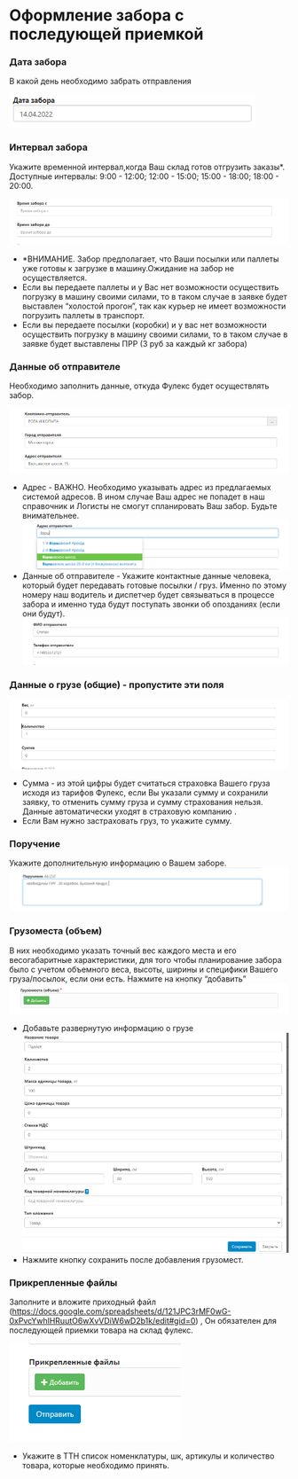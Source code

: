 # Оформление забора с последующей приемкой
### Дата забора
В какой день необходимо забрать отправления

![date](./img/pick_up_date.png)

### Интервал забора
Укажите временной интервал,когда Ваш склад готов отгрузить заказы*. Доступные интервалы: 9:00 - 12:00; 12:00 - 15:00; 15:00 - 18:00; 18:00 - 20:00.

![interval](/img/sampling_interval.png)

- *ВНИМАНИЕ. Забор предполагает, что Ваши посылки или паллеты уже готовы к загрузке в машину.Ожидание на забор не осуществляется. 
- Если вы передаете паллеты и у Вас нет возможности осуществить погрузку в машину своими силами, то в таком случае в заявке будет выставлен “холостой прогон”, так как курьер не имеет возможности погрузить паллеты в транспорт. 
- Если вы передаете посылки (коробки) и у вас нет возможности осуществить погрузку в машину своими силами, то в таком случае в заявке будет выставлены ПРР (3 руб за каждый кг забора)

### Данные об отправителе
Необходимо заполнить данные, откуда Фулекс будет осуществлять забор.

![interval](/img/sender_data.png)

* Адрес - ВАЖНО. Необходимо указывать адрес из предлагаемых системой адресов. В ином случае Ваш адрес не попадет в наш справочник и Логисты не смогут спланировать Ваш забор. Будьте внимательнее.
![interval](/img/address.png)
* Данные об отправителе - Укажите контактные данные человека, который будет передавать готовые посылки / груз. Именно по этому номеру наш водитель и диспетчер будет связываться в процессе забора и именно туда будут поступать звонки об опозданиях (если они будут).
![interval](/img/sender_data_2.png)  

### Данные о грузе (общие) - пропустите эти поля
![interval](/img/cargo_data.png)
* Сумма - из этой цифры будет считаться страховка Вашего груза исходя из тарифов Фулекс, если Вы указали сумму и сохранили заявку, то отменить сумму груза и сумму страхования нельзя. Данные автоматически уходят в страховую компанию .
* Если Вам нужно застраховать груз, то укажите сумму.

### Поручение
Укажите дополнительную информацию о Вашем заборе.
![interval](/img/assignment.png)
 
### Грузоместа (объем)
В них необходимо указать точный вес каждого места и его весогабаритные характеристики, для того чтобы планирование забора было с учетом объемного веса, высоты, ширины и специфики Вашего груза/посылок, если они есть. Нажмите на кнопку “добавить”
![interval](/img/cargo_spaces.png)

* Добавьте развернутую информацию о грузе
![interval](/img/cargo-spaces_data.png)
* Нажмите кнопку сохранить после добавления грузомест.

### Прикрепленные файлы
Заполните и вложите приходный файл (https://docs.google.com/spreadsheets/d/121JPC3rMF0wG-0xPvcYwhlHRuutO6wXvVDiW6wD2b1k/edit#gid=0) , Он обязателен для последующей приемки товара на склад фулекс.

![interval](/img/attached_files.png)
* Укажите в ТТН список номенклатуры, шк, артикулы и количество товара, которые необходимо принять.
